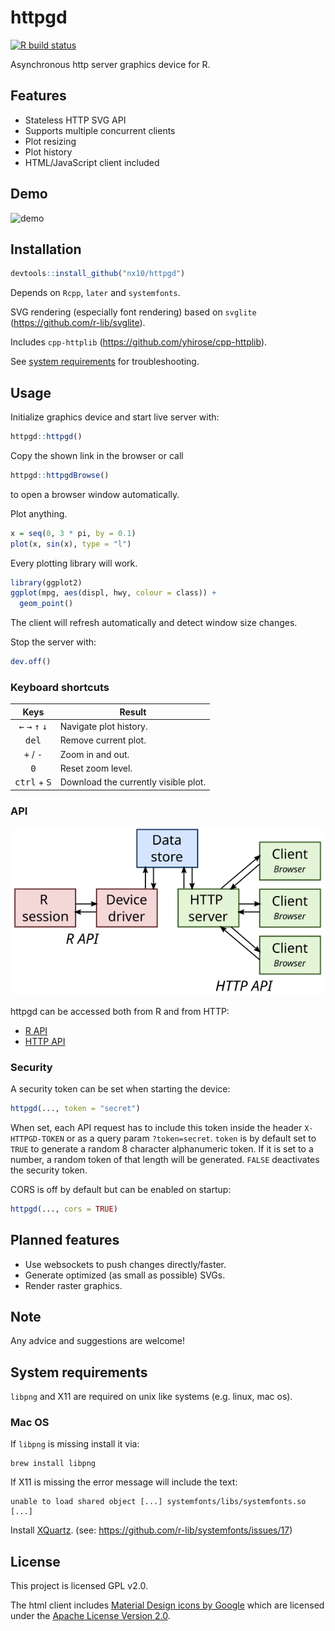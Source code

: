 # httpgd

[![R build status](https://github.com/nx10/httpgd/workflows/build/badge.svg)](https://github.com/nx10/httpgd/actions)

Asynchronous http server graphics device for R.

## Features

* Stateless HTTP SVG API
* Supports multiple concurrent clients
* Plot resizing
* Plot history
* HTML/JavaScript client included

## Demo

![demo](https://user-images.githubusercontent.com/33600480/83944385-6587fa80-a803-11ea-8f4a-7808d144309d.gif)

## Installation

```R
devtools::install_github("nx10/httpgd")
```

Depends on `Rcpp`, `later` and `systemfonts`.

SVG rendering (especially font rendering) based on `svglite` (https://github.com/r-lib/svglite).

Includes `cpp-httplib` (https://github.com/yhirose/cpp-httplib).

See [system requirements](#System-requirements) for troubleshooting.

## Usage

Initialize graphics device and start live server with:

```R
httpgd::httpgd()
```

Copy the shown link in the browser or call

```R
httpgd::httpgdBrowse()
```

to open a browser window automatically.

Plot anything.

```R
x = seq(0, 3 * pi, by = 0.1)
plot(x, sin(x), type = "l")
```

Every plotting library will work.

```R
library(ggplot2)
ggplot(mpg, aes(displ, hwy, colour = class)) +
  geom_point()
```

The client will refresh automatically and detect window size changes.

Stop the server with:

```R
dev.off()
```

### Keyboard shortcuts

| Keys | Result |
|:----:|--------|
| <kbd>&#8592;</kbd> <kbd>&#8594;</kbd> <kbd>&#8593;</kbd> <kbd>&#8595;</kbd> | Navigate plot history. |
| <kbd>del</kbd> | Remove current plot. |
| <kbd>+</kbd> / <kbd>-</kbd> | Zoom in and out. |
| <kbd>0</kbd> | Reset zoom level. |
| <kbd>ctrl</kbd> + <kbd>S</kbd> | Download the currently visible plot. |


### API

![structure](docs/httpgd_structure.svg)

httpgd can be accessed both from R and from HTTP:

* [R API](docs/RApi.md)
* [HTTP API](docs/HttpApi.md)

### Security

A security token can be set when starting the device: 
```R
httpgd(..., token = "secret")
```
When set, each API request has to include this token inside the header `X-HTTPGD-TOKEN` or as a query param `?token=secret`.
`token` is by default set to `TRUE` to generate a random 8 character alphanumeric token. If it is set to a number, a random token of that length will be generated. `FALSE` deactivates the security token.

CORS is off by default but can be enabled on startup:

```R
httpgd(..., cors = TRUE)
```

## Planned features

* Use websockets to push changes directly/faster.
* Generate optimized (as small as possible) SVGs.
* Render raster graphics.

## Note

Any advice and suggestions are welcome!

## System requirements

`libpng` and X11 are required on unix like systems (e.g. linux, mac os).

### Mac OS

If `libpng` is missing install it via:
```
brew install libpng
```

If X11 is missing the error message will include the text:
```
unable to load shared object [...] systemfonts/libs/systemfonts.so [...]
```

Install [XQuartz](https://www.xquartz.org/).
(see: https://github.com/r-lib/systemfonts/issues/17)


## License

This project is licensed GPL v2.0.

The html client includes [Material Design icons by Google](https://github.com/google/material-design-icons) which are licensed under the [Apache License Version 2.0](https://www.apache.org/licenses/LICENSE-2.0.txt).
